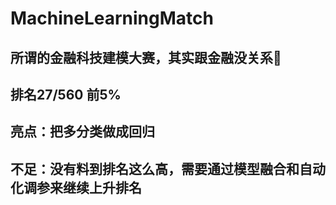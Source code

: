 # MachineLearningMatch
## 所谓的金融科技建模大赛，其实跟金融没关系🤣
## 排名27/560 前5%
## 亮点：把多分类做成回归
## 不足：没有料到排名这么高，需要通过模型融合和自动化调参来继续上升排名

